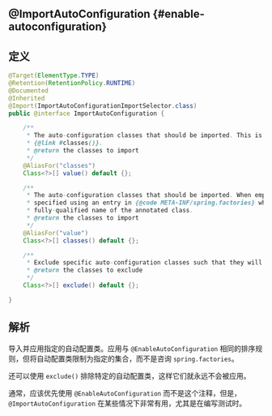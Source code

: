 ## @ImportAutoConfiguration {#enable-autoconfiguration}

## 定义

```java
@Target(ElementType.TYPE)
@Retention(RetentionPolicy.RUNTIME)
@Documented
@Inherited
@Import(ImportAutoConfigurationImportSelector.class)
public @interface ImportAutoConfiguration {

    /**
     * The auto-configuration classes that should be imported. This is an alias for
     * {@link #classes()}.
     * @return the classes to import
     */
    @AliasFor("classes")
    Class<?>[] value() default {};

    /**
     * The auto-configuration classes that should be imported. When empty, the classes are
     * specified using an entry in {@code META-INF/spring.factories} where the key is the
     * fully-qualified name of the annotated class.
     * @return the classes to import
     */
    @AliasFor("value")
    Class<?>[] classes() default {};

    /**
     * Exclude specific auto-configuration classes such that they will never be applied.
     * @return the classes to exclude
     */
    Class<?>[] exclude() default {};

}
```

## 解析

导入并应用指定的自动配置类。应用与 `@EnableAutoConfiguration` 相同的排序规则，但将自动配置类限制为指定的集合，而不是咨询 `spring.factories`。

还可以使用 `exclude()` 排除特定的自动配置类，这样它们就永远不会被应用。

通常，应该优先使用 `@EnableAutoConfiguration` 而不是这个注释，但是，`@ImportAutoConfiguration` 在某些情况下非常有用，尤其是在编写测试时。

